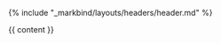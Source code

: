 {% include "_markbind/layouts/headers/header.md" %}

<div id="flex-body">
  <div id="content-wrapper">
    {{ content }}
  </div>
  <scroll-to-top-button></scroll-to-top-button>
</div>

<include src="footers/footer.md" />
